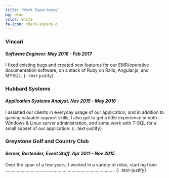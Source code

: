 ```yaml
---
title: "Work Experience"
bg: blue
color: white
fa-icon: check-square-o
---
```



### **Vincari**
#### *Software Engineer. May 2016 - Feb 2017*

I fixed existing bugs and created new features for our EMR/operative documentation software, on a stack of Ruby on Rails, Angular.js, and MYSQL.
{: .text-justify}


### **Hubbard Systems**
#### *Application Systems Analyst. Nov 2015 - May 2016*

I assisted our clients in everyday usage of our application, and in addition to gaining valuable support skills, I also got to get a little experience in both Windows & Linux server administration, and some work with T-SQL for a small subset of our application.
{: .text-justify}


### **Greystone Golf and Country Club**
#### *Server, Bartender, Event Staff. Apr 2011 - Nov 2015*

Over the span of a few years, I worked in a variety of roles, starting from ........
......
.......
..................................................
...........
{: .text-justify}

